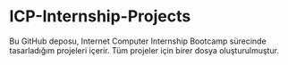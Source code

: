 # ICP-Internship-Projects

Bu GitHub deposu, Internet Computer Internship Bootcamp sürecinde tasarladığım projeleri içerir. Tüm projeler için birer dosya oluşturulmuştur.
